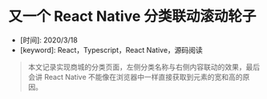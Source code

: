 # 又一个 React Native 分类联动滚动轮子

* \[时间\]: 2020/3/18
* \[keyword\]: React，Typescript，React Native，源码阅读

> 本文记录实现商城的分类页面，左侧分类名称与右侧内容联动的效果，最后会讲 React Native 不能像在浏览器中一样直接获取到元素的宽和高的原因。





